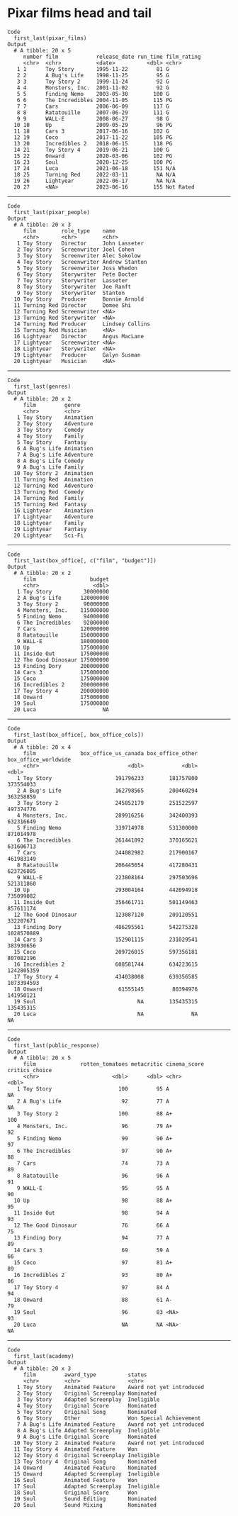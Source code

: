 # Pixar films head and tail

    Code
      first_last(pixar_films)
    Output
      # A tibble: 20 x 5
         number film            release_date run_time film_rating
         <chr>  <chr>           <date>          <dbl> <chr>      
       1 1      Toy Story       1995-11-22         81 G          
       2 2      A Bug's Life    1998-11-25         95 G          
       3 3      Toy Story 2     1999-11-24         92 G          
       4 4      Monsters, Inc.  2001-11-02         92 G          
       5 5      Finding Nemo    2003-05-30        100 G          
       6 6      The Incredibles 2004-11-05        115 PG         
       7 7      Cars            2006-06-09        117 G          
       8 8      Ratatouille     2007-06-29        111 G          
       9 9      WALL-E          2008-06-27         98 G          
      10 10     Up              2009-05-29         96 PG         
      11 18     Cars 3          2017-06-16        102 G          
      12 19     Coco            2017-11-22        105 PG         
      13 20     Incredibles 2   2018-06-15        118 PG         
      14 21     Toy Story 4     2019-06-21        100 G          
      15 22     Onward          2020-03-06        102 PG         
      16 23     Soul            2020-12-25        100 PG         
      17 24     Luca            2021-06-18        151 N/A        
      18 25     Turning Red     2022-03-11         NA N/A        
      19 26     Lightyear       2022-06-17         NA N/A        
      20 27     <NA>            2023-06-16        155 Not Rated  

---

    Code
      first_last(pixar_people)
    Output
      # A tibble: 20 x 3
         film        role_type    name           
         <chr>       <chr>        <chr>          
       1 Toy Story   Director     John Lasseter  
       2 Toy Story   Screenwriter Joel Cohen     
       3 Toy Story   Screenwriter Alec Sokolow   
       4 Toy Story   Screenwriter Andrew Stanton 
       5 Toy Story   Screenwriter Joss Whedon    
       6 Toy Story   Storywriter  Pete Docter    
       7 Toy Story   Storywriter  Lasseter       
       8 Toy Story   Storywriter  Joe Ranft      
       9 Toy Story   Storywriter  Stanton        
      10 Toy Story   Producer     Bonnie Arnold  
      11 Turning Red Director     Domee Shi      
      12 Turning Red Screenwriter <NA>           
      13 Turning Red Storywriter  <NA>           
      14 Turning Red Producer     Lindsey Collins
      15 Turning Red Musician     <NA>           
      16 Lightyear   Director     Angus MacLane  
      17 Lightyear   Screenwriter <NA>           
      18 Lightyear   Storywriter  <NA>           
      19 Lightyear   Producer     Galyn Susman   
      20 Lightyear   Musician     <NA>           

---

    Code
      first_last(genres)
    Output
      # A tibble: 20 x 2
         film         genre    
         <chr>        <chr>    
       1 Toy Story    Animation
       2 Toy Story    Adventure
       3 Toy Story    Comedy   
       4 Toy Story    Family   
       5 Toy Story    Fantasy  
       6 A Bug's Life Animation
       7 A Bug's Life Adventure
       8 A Bug's Life Comedy   
       9 A Bug's Life Family   
      10 Toy Story 2  Animation
      11 Turning Red  Animation
      12 Turning Red  Adventure
      13 Turning Red  Comedy   
      14 Turning Red  Family   
      15 Turning Red  Fantasy  
      16 Lightyear    Animation
      17 Lightyear    Adventure
      18 Lightyear    Family   
      19 Lightyear    Fantasy  
      20 Lightyear    Sci-Fi   

---

    Code
      first_last(box_office[, c("film", "budget")])
    Output
      # A tibble: 20 x 2
         film                 budget
         <chr>                 <dbl>
       1 Toy Story          30000000
       2 A Bug's Life      120000000
       3 Toy Story 2        90000000
       4 Monsters, Inc.    115000000
       5 Finding Nemo       94000000
       6 The Incredibles    92000000
       7 Cars              120000000
       8 Ratatouille       150000000
       9 WALL-E            180000000
      10 Up                175000000
      11 Inside Out        175000000
      12 The Good Dinosaur 175000000
      13 Finding Dory      200000000
      14 Cars 3            175000000
      15 Coco              175000000
      16 Incredibles 2     200000000
      17 Toy Story 4       200000000
      18 Onward            175000000
      19 Soul              175000000
      20 Luca                     NA

---

    Code
      first_last(box_office[, box_office_cols])
    Output
      # A tibble: 20 x 4
         film              box_office_us_canada box_office_other box_office_worldwide
         <chr>                            <dbl>            <dbl>                <dbl>
       1 Toy Story                    191796233        181757800            373554033
       2 A Bug's Life                 162798565        200460294            363258859
       3 Toy Story 2                  245852179        251522597            497374776
       4 Monsters, Inc.               289916256        342400393            632316649
       5 Finding Nemo                 339714978        531300000            871014978
       6 The Incredibles              261441092        370165621            631606713
       7 Cars                         244082982        217900167            461983149
       8 Ratatouille                  206445654        417280431            623726085
       9 WALL-E                       223808164        297503696            521311860
      10 Up                           293004164        442094918            735099082
      11 Inside Out                   356461711        501149463            857611174
      12 The Good Dinosaur            123087120        209120551            332207671
      13 Finding Dory                 486295561        542275328           1028570889
      14 Cars 3                       152901115        231029541            383930656
      15 Coco                         209726015        597356181            807082196
      16 Incredibles 2                608581744        634223615           1242805359
      17 Toy Story 4                  434038008        639356585           1073394593
      18 Onward                        61555145         80394976            141950121
      19 Soul                                NA        135435315            135435315
      20 Luca                                NA               NA                   NA

---

    Code
      first_last(public_response)
    Output
      # A tibble: 20 x 5
         film              rotten_tomatoes metacritic cinema_score critics_choice
         <chr>                       <dbl>      <dbl> <chr>                 <dbl>
       1 Toy Story                     100         95 A                        NA
       2 A Bug's Life                   92         77 A                        NA
       3 Toy Story 2                   100         88 A+                      100
       4 Monsters, Inc.                 96         79 A+                       92
       5 Finding Nemo                   99         90 A+                       97
       6 The Incredibles                97         90 A+                       88
       7 Cars                           74         73 A                        89
       8 Ratatouille                    96         96 A                        91
       9 WALL-E                         95         95 A                        90
      10 Up                             98         88 A+                       95
      11 Inside Out                     98         94 A                        93
      12 The Good Dinosaur              76         66 A                        75
      13 Finding Dory                   94         77 A                        89
      14 Cars 3                         69         59 A                        66
      15 Coco                           97         81 A+                       89
      16 Incredibles 2                  93         80 A+                       86
      17 Toy Story 4                    97         84 A                        94
      18 Onward                         88         61 A-                       79
      19 Soul                           96         83 <NA>                     93
      20 Luca                           NA         NA <NA>                     NA

---

    Code
      first_last(academy)
    Output
      # A tibble: 20 x 3
         film         award_type          status                  
         <chr>        <chr>               <chr>                   
       1 Toy Story    Animated Feature    Award not yet introduced
       2 Toy Story    Original Screenplay Nominated               
       3 Toy Story    Adapted Screenplay  Ineligible              
       4 Toy Story    Original Score      Nominated               
       5 Toy Story    Original Song       Nominated               
       6 Toy Story    Other               Won Special Achievement 
       7 A Bug's Life Animated Feature    Award not yet introduced
       8 A Bug's Life Adapted Screenplay  Ineligible              
       9 A Bug's Life Original Score      Nominated               
      10 Toy Story 2  Animated Feature    Award not yet introduced
      11 Toy Story 4  Animated Feature    Won                     
      12 Toy Story 4  Original Screenplay Ineligible              
      13 Toy Story 4  Original Song       Nominated               
      14 Onward       Animated Feature    Nominated               
      15 Onward       Adapted Screenplay  Ineligible              
      16 Soul         Animated Feature    Won                     
      17 Soul         Adapted Screenplay  Ineligible              
      18 Soul         Original Score      Won                     
      19 Soul         Sound Editing       Nominated               
      20 Soul         Sound Mixing        Nominated               

